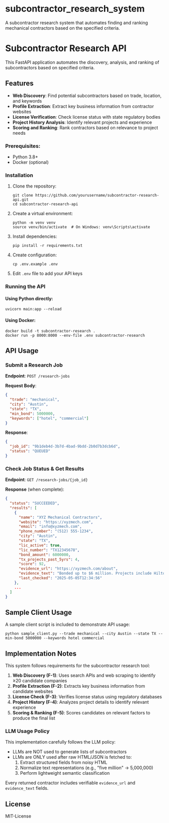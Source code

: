# subcontractor_research_system
 A subcontractor research system that automates finding and ranking mechanical contractors based on the specified criteria.

# Subcontractor Research API

This FastAPI application automates the discovery, analysis, and ranking of subcontractors based on specified criteria.

## Features

- **Web Discovery**: Find potential subcontractors based on trade, location, and keywords
- **Profile Extraction**: Extract key business information from contractor websites
- **License Verification**: Check license status with state regulatory bodies
- **Project History Analysis**: Identify relevant projects and experience
- **Scoring and Ranking**: Rank contractors based on relevance to project needs



### Prerequisites:

- Python 3.8+
- Docker (optional)

### Installation

1. Clone the repository:
   ```
   git clone https://github.com/yourusername/subcontractor-research-api.git
   cd subcontractor-research-api
   ```

2. Create a virtual environment:
   ```
   python -m venv venv
   source venv/bin/activate  # On Windows: venv\Scripts\activate
   ```

3. Install dependencies:
   ```
   pip install -r requirements.txt
   ```

4. Create configuration:
   ```
   cp .env.example .env
   ```

5. Edit `.env` file to add your API keys

### Running the API

#### Using Python directly:

```
uvicorn main:app --reload
```

#### Using Docker:

```
docker build -t subcontractor-research .
docker run -p 8000:8000 --env-file .env subcontractor-research
```

## API Usage

### Submit a Research Job

**Endpoint**: `POST /research-jobs`

**Request Body**:
```json
{
  "trade": "mechanical",
  "city": "Austin",
  "state": "TX",
  "min_bond": 5000000,
  "keywords": ["hotel", "commercial"]
}
```

**Response**:
```json
{
  "job_id": "9b1deb4d-3b7d-4bad-9bdd-2b0d7b3dcb6d",
  "status": "QUEUED"
}
```

### Check Job Status & Get Results

**Endpoint**: `GET /research-jobs/{job_id}`

**Response** (when complete):
```json
{
  "status": "SUCCEEDED",
  "results": [
    {
      "name": "XYZ Mechanical Contractors",
      "website": "https://xyzmech.com",
      "email": "info@xyzmech.com",
      "phone_number": "(512) 555-1234",
      "city": "Austin",
      "state": "TX",
      "lic_active": true,
      "lic_number": "TX12345678",
      "bond_amount": 6000000,
      "tx_projects_past_5yrs": 4,
      "score": 92,
      "evidence_url": "https://xyzmech.com/about",
      "evidence_text": "Bonded up to $6 million. Projects include Hilton Austin, 2022...",
      "last_checked": "2025-05-05T12:34:56"
    },
    ...
  ]
}
```

## Sample Client Usage

A sample client script is included to demonstrate API usage:

```
python sample_client.py --trade mechanical --city Austin --state TX --min-bond 5000000 --keywords hotel commercial
```

## Implementation Notes

This system follows requirements for the subcontractor research tool:

1. **Web Discovery (F-1)**: Uses search APIs and web scraping to identify ≥20 candidate companies
2. **Profile Extraction (F-2)**: Extracts key business information from candidate websites
3. **License Check (F-3)**: Verifies license status using regulatory databases
4. **Project History (F-4)**: Analyzes project details to identify relevant experience
5. **Scoring & Ranking (F-5)**: Scores candidates on relevant factors to produce the final list

### LLM Usage Policy

This implementation carefully follows the LLM policy:
- LLMs are NOT used to generate lists of subcontractors
- LLMs are ONLY used after raw HTML/JSON is fetched to:
  1. Extract structured fields from noisy HTML
  2. Normalize text representations (e.g., "five million" → 5,000,000)
  3. Perform lightweight semantic classification

Every returned contractor includes verifiable `evidence_url` and `evidence_text` fields.

## License

MIT-License
